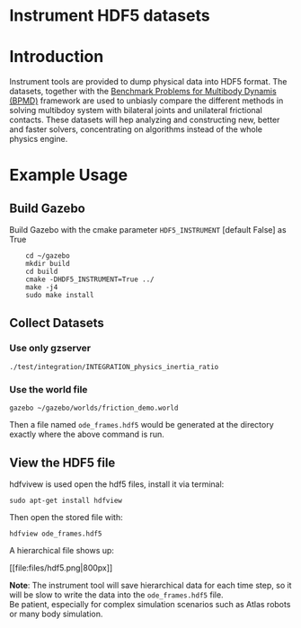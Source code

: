 # Instrument HDF5 datasets

# Introduction

Instrument tools are provided to dump physical data into HDF5 format. The datasets, together with the [Benchmark Problems for Multibody Dynamis (BPMD)](https://grasp.robotics.cs.rpi.edu/bpmd/) framework are used to unbiasly compare the different methods in solving multibdoy system with bilateral joints and unilateral frictional contacts. These datasets will hep analyzing and constructing new, better and faster solvers, concentrating on algorithms instead of the whole physics engine.

# Example Usage

## Build Gazebo
Build Gazebo with the cmake parameter `HDF5_INSTRUMENT` [default False] as True   

        cd ~/gazebo  
        mkdir build  
        cd build
        cmake -DHDF5_INSTRUMENT=True ../
        make -j4
        sudo make install

## Collect Datasets
### Use only gzserver

~~~
./test/integration/INTEGRATION_physics_inertia_ratio
~~~

### Use the world file

~~~
gazebo ~/gazebo/worlds/friction_demo.world
~~~


Then a file named `ode_frames.hdf5` would be generated at the directory exactly where the above command is run.

## View the HDF5 file

hdfvivew is used open the hdf5 files, install it via terminal:

~~~
sudo apt-get install hdfview
~~~

Then open the stored file with:

~~~
hdfview ode_frames.hdf5
~~~

A hierarchical file shows up:

[[file:files/hdf5.png|800px]]


**Note**: The instrument tool will save hierarchical data for each time step, so it will be slow to write the data into the `ode_frames.hdf5` file.  
Be patient, especially for complex simulation scenarios such as Atlas robots or many body simulation.



